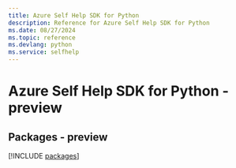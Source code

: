 ```yaml
---
title: Azure Self Help SDK for Python
description: Reference for Azure Self Help SDK for Python
ms.date: 08/27/2024
ms.topic: reference
ms.devlang: python
ms.service: selfhelp
---
```

# Azure Self Help SDK for Python - preview
## Packages - preview
[!INCLUDE [packages](self-help-index.md)]